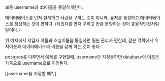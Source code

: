 
보통 username과 db이름을 동일하게한다. 

데이터베이스를 먼저 설계하고 사람을 구하는 것이 아니라,
유저를 생성하고 데이터베이스를 생성하는 것이 편하다.
(세입자를 먼저 구하고 칸을 분양하는 것이 효율적인것처럼 말이다.)

위 예제에서 세입자 이름과 호실이름을 통일하면 훨씬 관리가 편한데,
같은 맥락에서 유저이름과 데이터베이스의 이름을 같게 하는 것이 좋다.

postgres를 다루면서 예제를 구현할때,
username만 지정을하면 database의 이름은 자동으로 username으로 지정된다.

[[username을 지정할 때?]]




